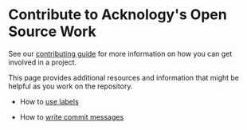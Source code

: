 # Contribute to Acknology's Open Source Work

See our [contributing guide](https://github.com/AcknologyHQ/.github/blob/main/.github/CONTRIBUTING.md) for more information on how you can get involved in a project.

This page provides additional resources and information that might be helpful as you work on the repository.

* How to [use labels](https://github.com/AcknologyHQ/.github/blob/main/contributing/how-to-use-labels.md)

* How to [write commit messages](https://github.com/AcknologyHQ/.github/blob/main/contributing/write-commit-messages.md)